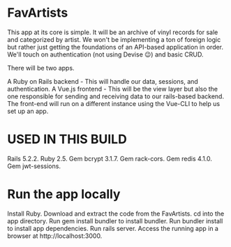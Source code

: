 # FavArtists
This app at its core is simple. It will be an archive of vinyl records for sale and categorized by artist. We won't be implementing a ton of foreign logic but rather just getting the foundations of an API-based application in order. We'll touch on authentication (not using Devise 😉) and basic CRUD.

There will be two apps.

A Ruby on Rails backend - This will handle our data, sessions, and authentication.
A Vue.js frontend - This will be the view layer but also the one responsible for sending and receiving data to our rails-based backend. The front-end will run on a different instance using the Vue-CLI to help us set up an app.

# USED IN THIS BUILD
Rails 5.2.2.
Ruby 2.5.
Gem bcrypt 3.1.7.
Gem rack-cors.
Gem redis 4.1.0.
Gem jwt-sessions.

# Run the app locally
Install Ruby.
Download and extract the code from the FavArtists.
cd into the app directory.
Run gem install bundler to install bundler.
Run bundler install to install app dependencies.
Run rails server.
Access the running app in a browser at http://localhost:3000.
